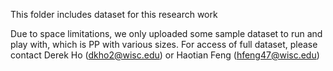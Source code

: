 This folder includes dataset for this research work

Due to space limitations, we only uploaded some sample dataset to run and play with, which is PP with various sizes. For access of full dataset, please contact Derek Ho (dkho2@wisc.edu) or Haotian Feng (hfeng47@wisc.edu)
